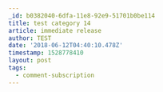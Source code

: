 ```yaml
---
_id: b0382040-6dfa-11e8-92e9-51701b0be114
title: test category 14
article: immediate release
author: TEST
date: '2018-06-12T04:40:10.478Z'
timestamp: 1528778410
layout: post
tags:
  - comment-subscription
---
```

 
